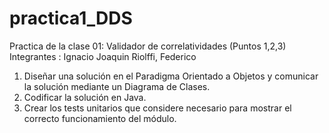 # practica1_DDS
Practica de la clase 01: Validador de correlatividades (Puntos 1,2,3)
Integrantes : Ignacio Joaquin Riolffi, Federico
1. Diseñar una solución en el Paradigma Orientado a Objetos y comunicar la solución mediante un
Diagrama de Clases.
2. Codificar la solución en Java.
3. Crear los tests unitarios que considere necesario para mostrar el correcto funcionamiento del
módulo.
